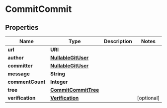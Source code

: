 

# CommitCommit


## Properties

| Name | Type | Description | Notes |
|------------ | ------------- | ------------- | -------------|
|**url** | **URI** |  |  |
|**author** | [**NullableGitUser**](NullableGitUser.md) |  |  |
|**committer** | [**NullableGitUser**](NullableGitUser.md) |  |  |
|**message** | **String** |  |  |
|**commentCount** | **Integer** |  |  |
|**tree** | [**CommitCommitTree**](CommitCommitTree.md) |  |  |
|**verification** | [**Verification**](Verification.md) |  |  [optional] |



